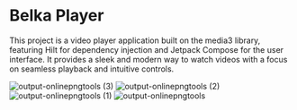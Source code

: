 # Belka Player

This project is a video player application built on the media3 library, featuring Hilt for dependency injection and Jetpack Compose for the user interface. It provides a sleek and modern way to watch videos with a focus on seamless playback and intuitive controls.



![output-onlinepngtools (3)](https://user-images.githubusercontent.com/18506231/236692707-f0dc5ead-1e68-4df2-9b91-338938ad7dd4.png)
![output-onlinepngtools (2)](https://user-images.githubusercontent.com/18506231/236692708-d4bdbbd3-7822-453b-926e-31cd551a9f2d.png)
![output-onlinepngtools (1)](https://user-images.githubusercontent.com/18506231/236692709-05dc2721-d709-4f7e-86a6-9bfe882f3a32.png)
![output-onlinepngtools](https://user-images.githubusercontent.com/18506231/236692710-5973038e-f645-4859-985b-9a89a44941a7.png)
